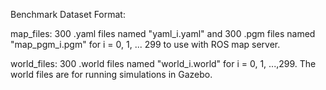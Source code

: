 Benchmark Dataset Format:

map_files: 300 .yaml files named "yaml_i.yaml" and 300 .pgm files 
named "map_pgm_i.pgm" for i = 0, 1, ... 299 to use with ROS map server.

world_files: 300 .world files named "world_i.world" for i = 0, 1, ...,299. 
The world files are for running simulations in Gazebo.